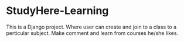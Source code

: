 # StudyHere-Learning

This is a Django project. Where user can create and join to a class to a perticular subject. Make comment and learn from courses he/she likes.
